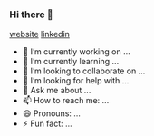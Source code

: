 ### Hi there 👋

[website](https://weihangzheng.github.io/personal-site/about)
[linkedin](https://www.linkedin.com/in/weihang-zheng/)

- 🔭 I’m currently working on ...
- 🌱 I’m currently learning ...
- 👯 I’m looking to collaborate on ...
- 🤔 I’m looking for help with ...
- 💬 Ask me about ...
- 📫 How to reach me: ...
- 😄 Pronouns: ...
- ⚡ Fun fact: ...
